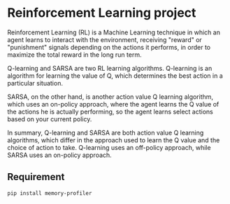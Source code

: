 # Reinforcement Learning project
Reinforcement Learning (RL) is a Machine Learning technique in which an agent learns to interact with the environment, receiving "reward" or "punishment" signals depending on the actions it performs, in order to maximize the total reward in the long run term.

Q-learning and SARSA are two RL learning algorithms. Q-learning is an algorithm for learning the value of Q, which determines the best action in a particular situation.

SARSA, on the other hand, is another action value Q learning algorithm, which uses an on-policy approach, where the agent learns the Q value of the actions he is actually performing, so the agent learns select actions based on your current policy.

In summary, Q-learning and SARSA are both action value Q learning algorithms, which differ in the approach used to learn the Q value and the choice of action to take. Q-learning uses an off-policy approach, while SARSA uses an on-policy approach.

## Requirement
```
pip install memory-profiler
```
